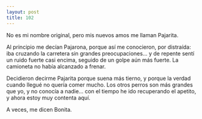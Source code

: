 ```yaml
---
layout: post
title: 102
---
```


No es mi nombre original, pero mis nuevos amos me llaman Pajarita.

Al principio me decían Pajarona, porque así me conocieron, por distraída: iba cruzando la carretera sin grandes preocupaciones... y de repente sentí un ruido fuerte casi encima, seguido de un golpe aún más fuerte.
 La camioneta no había alcanzado a frenar.

Decidieron decirme Pajarita porque suena más tierno, y porque la verdad cuando llegué no quería comer mucho.
 Los otros perros son más grandes que yo, y no conocía a nadie... con el tiempo he ido recuperando el apetito, y ahora estoy muy contenta aquí.

A veces, me dicen Bonita.

